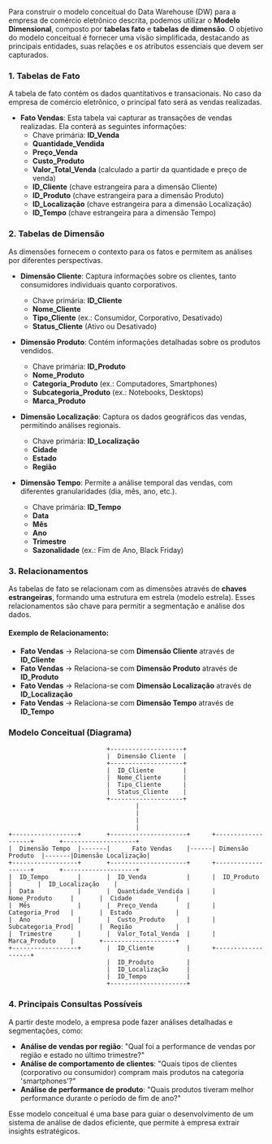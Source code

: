 Para construir o modelo conceitual do Data Warehouse (DW) para a empresa de comércio eletrônico descrita, podemos utilizar o **Modelo Dimensional**, composto por **tabelas fato** e **tabelas de dimensão**. O objetivo do modelo conceitual é fornecer uma visão simplificada, destacando as principais entidades, suas relações e os atributos essenciais que devem ser capturados.

### 1. **Tabelas de Fato**
A tabela de fato contém os dados quantitativos e transacionais. No caso da empresa de comércio eletrônico, o principal fato será as vendas realizadas.

- **Fato Vendas**: Esta tabela vai capturar as transações de vendas realizadas. Ela conterá as seguintes informações:
  - Chave primária: **ID_Venda**
  - **Quantidade_Vendida**
  - **Preço_Venda**
  - **Custo_Produto**
  - **Valor_Total_Venda** (calculado a partir da quantidade e preço de venda)
  - **ID_Cliente** (chave estrangeira para a dimensão Cliente)
  - **ID_Produto** (chave estrangeira para a dimensão Produto)
  - **ID_Localização** (chave estrangeira para a dimensão Localização)
  - **ID_Tempo** (chave estrangeira para a dimensão Tempo)

### 2. **Tabelas de Dimensão**
As dimensões fornecem o contexto para os fatos e permitem as análises por diferentes perspectivas.

- **Dimensão Cliente**: Captura informações sobre os clientes, tanto consumidores individuais quanto corporativos.
  - Chave primária: **ID_Cliente**
  - **Nome_Cliente**
  - **Tipo_Cliente** (ex.: Consumidor, Corporativo, Desativado)
  - **Status_Cliente** (Ativo ou Desativado)
  
- **Dimensão Produto**: Contém informações detalhadas sobre os produtos vendidos.
  - Chave primária: **ID_Produto**
  - **Nome_Produto**
  - **Categoria_Produto** (ex.: Computadores, Smartphones)
  - **Subcategoria_Produto** (ex.: Notebooks, Desktops)
  - **Marca_Produto**

- **Dimensão Localização**: Captura os dados geográficos das vendas, permitindo análises regionais.
  - Chave primária: **ID_Localização**
  - **Cidade**
  - **Estado**
  - **Região**

- **Dimensão Tempo**: Permite a análise temporal das vendas, com diferentes granularidades (dia, mês, ano, etc.).
  - Chave primária: **ID_Tempo**
  - **Data**
  - **Mês**
  - **Ano**
  - **Trimestre**
  - **Sazonalidade** (ex.: Fim de Ano, Black Friday)

### 3. **Relacionamentos**
As tabelas de fato se relacionam com as dimensões através de **chaves estrangeiras**, formando uma estrutura em estrela (modelo estrela). Esses relacionamentos são chave para permitir a segmentação e análise dos dados.

#### Exemplo de Relacionamento:
- **Fato Vendas** -> Relaciona-se com **Dimensão Cliente** através de **ID_Cliente**
- **Fato Vendas** -> Relaciona-se com **Dimensão Produto** através de **ID_Produto**
- **Fato Vendas** -> Relaciona-se com **Dimensão Localização** através de **ID_Localização**
- **Fato Vendas** -> Relaciona-se com **Dimensão Tempo** através de **ID_Tempo**

### Modelo Conceitual (Diagrama)

```
                           +--------------------+
                           |  Dimensão Cliente  |
                           +--------------------+
                           |  ID_Cliente        |
                           |  Nome_Cliente      |
                           |  Tipo_Cliente      |
                           |  Status_Cliente    |
                           +--------------------+
                                   |
                                   |
                                   |
                                   |
+------------------+       +---------------------+      +-------------------+       +--------------------+
|  Dimensão Tempo  |-------|      Fato Vendas    |------| Dimensão Produto  |-------|Dimensão Localização|
+------------------+       +---------------------+      +-------------------+       +--------------------+
|  ID_Tempo        |       |  ID_Venda           |      |  ID_Produto       |       |  ID_Localização    |
|  Data            |       |  Quantidade_Vendida |      |  Nome_Produto     |       |  Cidade            |
|  Mês             |       |  Preço_Venda        |      |  Categoria_Prod   |       |  Estado            |
|  Ano             |       |  Custo_Produto      |      |  Subcategoria_Prod|       |  Região            |
|  Trimestre       |       |  Valor_Total_Venda  |      |  Marca_Produto    |       +--------------------+
+------------------+       |  ID_Cliente         |      +-------------------+   
                           |  ID_Produto         |   
                           |  ID_Localização     |
                           |  ID_Tempo           |
                           +---------------------+
```

### 4. **Principais Consultas Possíveis**
A partir deste modelo, a empresa pode fazer análises detalhadas e segmentações, como:
- **Análise de vendas por região**: "Qual foi a performance de vendas por região e estado no último trimestre?"
- **Análise de comportamento de clientes**: "Quais tipos de clientes (corporativo ou consumidor) compram mais produtos na categoria 'smartphones'?"
- **Análise de performance de produto**: "Quais produtos tiveram melhor performance durante o período de fim de ano?"

Esse modelo conceitual é uma base para guiar o desenvolvimento de um sistema de análise de dados eficiente, que permite à empresa extrair insights estratégicos.